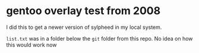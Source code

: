 # gentoo overlay test from 2008

I did this to get a newer version of sylpheed in my local system.

`list.txt` was in a folder below the `git` folder from this repo. No idea on how this would work now
